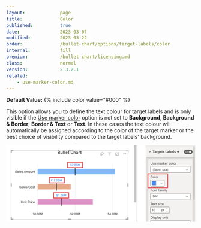 ```yaml
---
layout:             page
title:              Color
published:          true
date:               2023-03-07
modified:   	    2023-03-22
order:              /bullet-chart/options/target-labels/color
internal:           fill
premium:            /bullet-chart/licensing.md
class:              normal
version:            2.3.2.1
related:
    - use-marker-color.md
---
```


**Default Value:** {% include color value="#000" %}

This option allows you to define the text colour for target labels and is only visible if the [Use marker color](use-marker-color.md) option is not set to **Background**, **Background & Border**, **Border & Text** or **Text**. In these cases the text colour will automatically be assigned according to the color of the target marker or the best choice of visibility compared to the target labels' background.

<img src="images/target-labels-color.png" width="700">